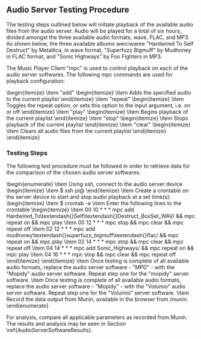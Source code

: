 ## Audio Server Testing Procedure

The testing steps outlined below will initiate playback of the available audio
files from the audio server. Audio will be played for a total of six hours,
divided amongst the three available audio formats, wave, FLAC, and MP3. As
shown below, the three available albums werciwaree "Hardwired To Self Destruct" by
Metallica, in wave format, "Superfuzz Bigmuff" by Mudhoney in FLAC format, and
"Sonic Highways" by Foo Fighters in MP3.

The Music Player Client "mpc" is used to control playback on each of the audio
server softwares. The following mpc commands are used for playback
configuration:

\begin{itemize}
 \item "add"
 \begin{itemize}
  \item Adds the specified audio to the current playlist
 \end{itemize}
 \item "repeat"
 \begin{itemize}
  \item Toggles the repeat option, or sets this option to the input argument, i.e. on
   or off
  \end{itemize}
 \item "play"
 \begin{itemize}
  \item Begins playback of the current playlist
 \end{itemize}
 \item "stop"
 \begin{itemize}
  \item Stops playback of the current playlist
 \end{itemize}
 \item "clear"
 \begin{itemize}
  \item Clears all audio files from the current playlist
 \end{itemize}
\end{itemize}

### Testing Steps

The following test procedure must be followed in order to retrieve data for the
comparison of the chosen audio server softwares.

\begin{enumerate}
  \item Using ssh, connect to the audio server device
  \begin{itemize}
    \item \$ ssh pi@<Server Pi IP>
  \end{itemize}
  \item Create a crontable on the server device to start and stop audio playback
  at a set time(s):
  \begin{itemize}
    \item \$ crontab -e
    \item Enter the following lines to the crontable
    \begin{itemize}
     \item 00 10 * * * mpc add Hardwired\_To\textendash{}Self\textendash{}Destruct\_BoxSet\_WAV/ \&\& mpc repeat on \&\& mpc play
     \item 00 12 * * * mpc stop \&\& mpc clear \&\& mpc repeat off
     \item 02 12 * * * mpc add
     mudhoney\textendash{}superfuzz\_bigmuff\textendash{}flac/ \&\& mpc repeat on \&\& mpc play
     \item 02 14 * * * mpc stop \&\& mpc clear \&\& mpc repeat off
     \item 04 14 * * * mpc add Sonic\_Highways/ \&\& mpc repeat on \&\& mpc play
     \item 04 16 * * * mpc stop \&\& mpc clear \&\& mpc repeat off
   \end{itemize}
  \end{itemize}
  \item Once testing is complete of all available audio formats, replace the audio
   server software - "MPD" - with the "Mopidy" audio server software. Repeat step
   one for the "mopidy" server software.
  \item Once testing is complete of all available audio formats, replace the audio
   server software - "Mopidy" - with the "Volumio" audio server software. Repeat
   step one for the "Volumio" server software.
  \item Record the data output from Munin, available in the browser from <Munin
  Server IP>/munin.
\end{enumerate}

For analysis, compare all applicable parameters as recorded from Munin. The
results and analysis may be seen in Section \ref{AudioServerSoftwareResults}.
